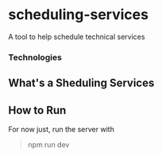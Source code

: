 # scheduling-services
A tool to help schedule technical services

### Technologies

## What's a Sheduling Services

## How to Run

For now just, run the server with 
>npm run dev
